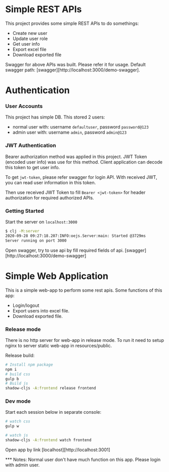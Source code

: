 # Simple REST APIs
This project provides some simple REST APIs to do somethings:
* Create new user
* Update user role
* Get user info
* Export excel file
* Download exported file

Swagger for above APIs was built.
Please refer it for usage.
Default swagger path: [swagger][http://localhost:3000/demo-swagger].

# Authentication
### User Accounts
This project has simple DB. This stored 2 users:
* normal user with: username `defaultuser`, password `password@123`
* admin user with:   username `admin`, password `admin@123`
### JWT Authentication
Bearer authorization method was applied in this project.
JWT Token (encoded user info) was use for this method.
Client application can decode this token to get user info.

To get `jwt-token`, please refer swagger for login API. With received JWT, you can read user information in this token.

Then use received JWT Token to fill `Bearer <jwt-token>` for header authorization for required authorized APIs.

### Getting Started
Start the server on `localhost:3000`
```bash
$ clj -M:server
2020-09-28 09:27:18.207:INFO:oejs.Server:main: Started @3729ms
Server running on port 3000
```
Open swagger, try to use api by fill required fields of api.
[swagger][http://localhost:3000/demo-swagger]

# Simple Web Application
This is a simple web-app to perform some rest apis. Some functions of this app:
* Login/logout
* Export users into excel file.
* Download exported file.

### Release mode
There is no http server for web-app in release mode.
To run it need to setup nginx to server static web-app in resources/public.

Release build:
```bash
# Install npm package
npm i
# build css
gulp b
# Build js
shadow-cljs -A:frontend release frontend
```
### Dev mode
Start each session below in separate console:
```bash
# watch css
gulp w
```
```bash
# watch js
shadow-cljs -A:frontend watch frontend
```
Open app by link [localhost][http://localhost:3001]

*** Notes: Normal user don't have much function on this app. Please login with admin user.

